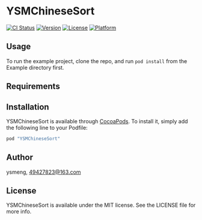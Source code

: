 # YSMChineseSort

[![CI Status](http://img.shields.io/travis/ysmeng/YSMChineseSort.svg?style=flat)](https://travis-ci.org/ysmeng/YSMChineseSort)
[![Version](https://img.shields.io/cocoapods/v/YSMChineseSort.svg?style=flat)](http://cocoapods.org/pods/YSMChineseSort)
[![License](https://img.shields.io/cocoapods/l/YSMChineseSort.svg?style=flat)](http://cocoapods.org/pods/YSMChineseSort)
[![Platform](https://img.shields.io/cocoapods/p/YSMChineseSort.svg?style=flat)](http://cocoapods.org/pods/YSMChineseSort)

## Usage

To run the example project, clone the repo, and run `pod install` from the Example directory first.

## Requirements

## Installation

YSMChineseSort is available through [CocoaPods](http://cocoapods.org). To install
it, simply add the following line to your Podfile:

```ruby
pod "YSMChineseSort"
```

## Author

ysmeng, 49427823@163.com

## License

YSMChineseSort is available under the MIT license. See the LICENSE file for more info.

